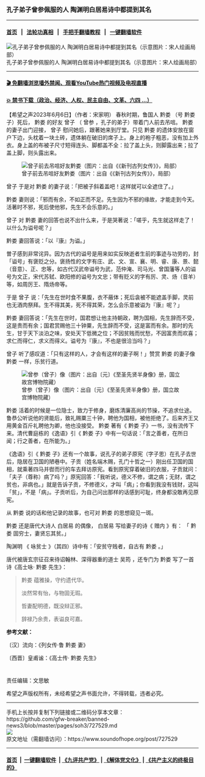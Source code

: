 ### 孔子弟子曾参佩服的人  陶渊明白居易诗中都提到其名
------------------------

#### [首页](https://github.com/gfw-breaker/banned-news3/blob/master/README.md) &nbsp;&nbsp;|&nbsp;&nbsp; [法轮功真相](https://github.com/begood0513/basic/blob/master/README.md)  &nbsp;&nbsp;|&nbsp;&nbsp; [手把手翻墙教程](https://github.com/gfw-breaker/guides/wiki)  &nbsp;&nbsp;|&nbsp;&nbsp; [一键翻墙软件](https://github.com/gfw-breaker/nogfw/blob/master/README.md)  



<div><img alt="孔子弟子曾参佩服的人  陶渊明白居易诗中都提到其名（示意图片：宋人绘画局部）" src="https://img.soundofhope.org/2023-06/1686064406329.jpg"/>
<br/><figcaption class="caption">
 孔子弟子曾参佩服的人  陶渊明白居易诗中都提到其名（示意图片：宋人绘画局部）
</figcaption></div><hr/>

#### [ 🎬  免翻墙浏览墙外禁闻、观看YouTube热门视频及电视直播](https://github.com/gfw-breaker/HelloWorld)

#### [ 💥  禁书下载（政治、经济、人权、民主自由、文革、六四 ...）](https://github.com/gfw-breaker/books/blob/master/README.md)

<div><div class="Content__Wrapper sc-1bvya0-0 elmmKw article_body" data-checkusr="" itemprop="articleBody">
 <div id="post_place_1">
 </div>
 <p class="meta-top">
  <span class="meta">
   【希望之声2023年6月6日】（作者：宋家明）
  </span>
  春秋时期，鲁国人
  <ok href="/term/878018">
   黔娄
  </ok>
  （号
  <ok href="/term/878018">
   黔娄
  </ok>
  子）死后，
  <ok href="/term/878018">
   黔娄
  </ok>
  的好友
  <ok href="/term/29166">
   曾子
  </ok>
  （
  <ok href="/term/722486">
   曾参
  </ok>
  ，孔子的弟子）带着门人前去吊唁。
  <ok href="/term/878018">
   黔娄
  </ok>
  的妻子出门迎接，
  <ok href="/term/29166">
   曾子
  </ok>
  慰问她后，跟著她来到厅堂。只见
  <ok href="/term/878018">
   黔娄
  </ok>
  的遗体安放在窗户下边，头枕着一块土砖，遗体躺在破旧的席子上。身上的袍子粗恶，没有加上外衣。身上盖的布被子尺寸短得连头、脚都盖不全：拉了盖上头，则脚露出来；拉了盖上脚，则头露出来。
 </p>
 <figure class="OImage__StyledFigure-sc-1lfley0-0 jWYblU">
  <img alt="曾子前去吊唁好友黔娄（图片：出自《《新刊古列女传》》，局部）" src="https://img.soundofhope.org/2023-06/1686064721874.jpg"/>
  <br/><figcaption>
   曾子前去吊唁好友黔娄（图片：出自《《新刊古列女传》》，局部）
  </figcaption>
 </figure>
 <p>
  <ok href="/term/29166">
   曾子
  </ok>
  于是对
  <ok href="/term/878018">
   黔娄
  </ok>
  的妻子说：「把被子斜着盖吧！这样就可以全遮住了。」
 </p>
 <p>
  <ok href="/term/878018">
   黔娄
  </ok>
  妻则说：「邪而有余，不如正而不足。先生因为不邪的缘故，才能走到今天。活著时不邪，死后使他邪，先生不会乐意的。」
 </p>
 <p>
  <ok href="/term/29166">
   曾子
  </ok>
  对
  <ok href="/term/878018">
   黔娄
  </ok>
  妻的回答也说不出什么来，于是哭著说：「嗟乎，先生就这样走了！以什么为谥号呢？」
 </p>
 <p>
  <ok href="/term/878018">
   黔娄
  </ok>
  妻回答说：「以『康』为谥。」
 </p>
 <p>
  曽子感到非常诧异。因为古代的谥号是用来如实反映逝者生前的事迹与功劳的，封「谥号」有褒贬之分。褒扬性的文字有庄、武、文、宣、襄、明、睿、康、景、懿（音意）、正、忠等，如古代汉武帝谥号为武，范仲淹、司马光、曾国藩等人的谥号为文正，宋代苏轼、欧阳修的谥号为文忠；带有贬义的字有厉、灵、炀（音羊）等，如周厉王、隋炀帝等。
 </p>
 <p>
  于是
  <ok href="/term/29166">
   曾子
  </ok>
  说：「先生在世时食不果腹，衣不蔽体；死后衾被不能遮盖手脚，灵前也无酒肉祭拜。生不得其美，死不得其荣，怎么会乐意被谥为『康』呢？」
 </p>
 <p>
  <ok href="/term/878018">
   黔娄
  </ok>
  妻回答说：「先生在世时，国君想让他主持朝政，聘为国相，先生辞而不受，这是贵而有余；国君赏赐他三十钟粟，先生辞而不受，这是富而有余。那时的先生，甘于天下淡泊之味，安处天下低微之位；不因贫贱而忧愁，不因富贵而欢喜；求仁而得仁，求义而得义。谥号为『康』，不也是很洽当吗？」
 </p>
 <p>
  <ok href="/term/29166">
   曾子
  </ok>
  听了感叹道：「只有这样的人，才会有这样的妻子啊！」赞赏
  <ok href="/term/878018">
   黔娄
  </ok>
  的妻子像
  <ok href="/term/878018">
   黔娄
  </ok>
  一样，乐贫行道。
 </p>
 <figure class="OImage__StyledFigure-sc-1lfley0-0 jWYblU">
  <img alt="曾参（曾子）像（图片：出自〔元〕《至圣先贤半身像》册，国立故宫博物院藏）" src="https://img.soundofhope.org/2022-12/1671911322169.jpg"/>
  <br/><figcaption>
   曾参（曾子）像（图片：出自〔元〕《至圣先贤半身像》册，国立故宫博物院藏）
  </figcaption>
 </figure>
 <p>
  <ok href="/term/878018">
   黔娄
  </ok>
  活着的时候是一位隐士，致力于修身，磨炼清廉高尚的节操，不追求仕途。鲁恭公听说他的贤能后，致礼赐粟三十钟，聘他为国相，被他拒绝了。后来齐王又用黄金百斤礼聘他为卿，他也没接受。
  <ok href="/term/878018">
   黔娄
  </ok>
  著有《
  <ok href="/term/878018">
   黔娄
  </ok>
  子》一书，没有流传下来。清代曹庭栋的《逸语》引《
  <ok href="/term/878018">
   黔娄
  </ok>
  子》中有一句话说：「言之善者，在所日闻；行之善者，在所能为。」
 </p>
 <p>
  《逸语》引《
  <ok href="/term/878018">
   黔娄
  </ok>
  子》还有一个故事，说孔子的弟子原宪（字子思）在孔子去世后，隐居在卫国的陋巷中。子贡（姓名端木赐，孔门十哲之一）刚出任卫国的国相，就乘著四马并辔而行的车去拜访原宪。看到原宪穿着破旧的衣服，子贡就问：「夫子（尊称）病了吗？」原宪回答：「我听说，德义不修，谓之病；无财，谓之贫也，非病也。」就是告诉子贡，不修德义，才叫「病」；你看到我没有钱财，这叫「贫」，不是「病」。子贡听后，为自己问出那样的话感到可耻，终身都没敢再见原宪。
 </p>
 <p>
  从
  <ok href="/term/878018">
   黔娄
  </ok>
  说的话和他记录的故事，也可对
  <ok href="/term/878018">
   黔娄
  </ok>
  的思想窥见一斑。
 </p>
 <p>
  <ok href="/term/878018">
   黔娄
  </ok>
  还是唐代大诗人
  <ok href="/term/1844">
   白居易
  </ok>
  的偶像，
  <ok href="/term/1844">
   白居易
  </ok>
  写给妻子的诗《
  <ok href="/term/878027">
   赠内
  </ok>
  》有： 「
  <ok href="/term/878018">
   黔娄
  </ok>
  固穷士，妻贤忘其贫。」
 </p>
 <p>
  <ok href="/term/17901">
   陶渊明
  </ok>
  《
  <ok href="/term/878030">
   咏贫士
  </ok>
  》（其四）诗中有：「安贫守贱者，自古有
  <ok href="/term/878018">
   黔娄
  </ok>
  。」
 </p>
 <p>
  唐代被唐玄宗征召来待诏翰林、深得器重的道士
  <ok href="/term/878024">
   吴筠
  </ok>
  ，还专门为
  <ok href="/term/878018">
   黔娄
  </ok>
  写了一首诗《高士咏·
  <ok href="/term/878018">
   黔娄
  </ok>
  先生》：
 </p>
 <blockquote>
  <p>
   <ok href="/term/878018">
    黔娄
   </ok>
   蕴雅操，守约遗代华。
  </p>
  <p>
   淡然常有怡，与物固无瑕。
  </p>
  <p>
   哲妻配明德，既没辩正邪。
  </p>
  <p>
   辞禄乃余贵，表谥良可嘉。
  </p>
 </blockquote>
 <p>
  <strong>
   参考文献：
  </strong>
 </p>
 <p>
  〔汉〕流向：《列女传·鲁
  <ok href="/term/878018">
   黔娄
  </ok>
  妻》
 </p>
 <p>
  〔西晋〕皇甫谧：《高士传·
  <ok href="/term/878018">
   黔娄
  </ok>
  先生》
 </p>
 <h1>
 </h1>
 <p class="meta-btm">
  责任编辑：文思敏
 </p>
 <p class="meta-btm">
  希望之声版权所有，未经希望之声书面允许，不得转载，违者必究。
 </p>
</div>
</div>
<hr/>
手机上长按并复制下列链接或二维码分享本文章：<br/>
https://github.com/gfw-breaker/banned-news3/blob/master/pages/soh3/727529.md <br/>
<a href='https://github.com/gfw-breaker/banned-news3/blob/master/pages/soh3/727529.md'><img src='https://github.com/gfw-breaker/banned-news3/blob/master/pages/soh3/727529.md.png'/></a> <br/>
原文地址（需翻墙访问）：https://www.soundofhope.org/post/727529


------------------------
#### [首页](https://github.com/gfw-breaker/banned-news3/blob/master/README.md) &nbsp;|&nbsp; [一键翻墙软件](https://github.com/gfw-breaker/nogfw/blob/master/README.md) &nbsp;| [《九评共产党》](https://github.com/gfw-breaker/9ping.md/blob/master/README.md#九评之一评共产党是什么) | [《解体党文化》](https://github.com/gfw-breaker/jtdwh.md/blob/master/README.md) | [《共产主义的终极目的》](https://github.com/gfw-breaker/gczydzjmd.md/blob/master/README.md)


<img src='http://gfw-breaker.win/banned-news3/pages/soh3/727529.md' width='0px' height='0px'/>